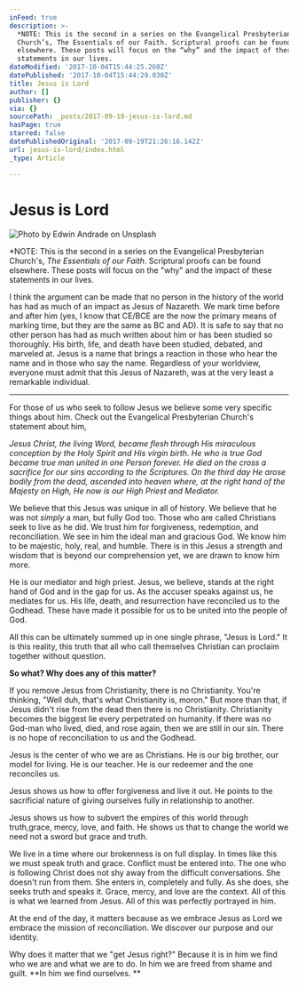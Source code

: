 ```yaml
---
inFeed: true
description: >-
  *NOTE: This is the second in a series on the Evangelical Presbyterian
  Church’s, The Essentials of our Faith. Scriptural proofs can be found
  elsewhere. These posts will focus on the “why” and the impact of these
  statements in our lives.
dateModified: '2017-10-04T15:44:25.260Z'
datePublished: '2017-10-04T15:44:29.030Z'
title: Jesus is Lord
author: []
publisher: {}
via: {}
sourcePath: _posts/2017-09-19-jesus-is-lord.md
hasPage: true
starred: false
datePublishedOriginal: '2017-09-19T21:26:16.142Z'
url: jesus-is-lord/index.html
_type: Article

---
```

# Jesus is Lord
![Photo by Edwin Andrade on Unsplash](https://the-grid-user-content.s3-us-west-2.amazonaws.com/87485267-6ef9-4ab4-a8eb-9cc6e6748ae3.jpg)

\*NOTE: This is the second in a series on the Evangelical Presbyterian Church's, _The Essentials of our Faith_. Scriptural proofs can be found elsewhere. These posts will focus on the "why" and the impact of these statements in our lives.

I think the argument can be made that no person in the history of the world has had as much of an impact as Jesus of Nazareth. We mark time before and after him (yes, I know that CE/BCE are the now the primary means of marking time, but they are the same as BC and AD). It is safe to say that no other person has had as much written about him or has been studied so thoroughly. His birth, life, and death have been studied, debated, and marveled at. Jesus is a name that brings a reaction in those who hear the name and in those who say the name. Regardless of your worldview, everyone must admit that this Jesus of Nazareth, was at the very least a remarkable individual. 

---

For those of us who seek to follow Jesus we believe some very specific things about him. Check out the Evangelical Presbyterian Church's statement about him, 

_Jesus Christ, the living Word, became flesh through His miraculous conception by the Holy Spirit and His virgin birth. He who is true God became true man united in one Person forever. He died on the cross a sacrifice for our sins according to the Scriptures. On the third day He arose bodily from the dead, ascended into heaven where, at the right hand of the Majesty on High, He now is our High Priest and Mediator._

We believe that this Jesus was unique in all of history. We believe that he was not _simply_ a man, but fully God too. Those who are called Christians seek to live as he did. We trust him for forgiveness, redemption, and reconciliation. We see in him the ideal man and gracious God. We know him to be majestic, holy, real, and humble. There is in this Jesus a strength and wisdom that is beyond our comprehension yet, we are drawn to know him more. 

He is our mediator and high priest. Jesus, we believe, stands at the right hand of God and in the gap for us. As the accuser speaks against us, he mediates for us. His life, death, and resurrection have reconciled us to the Godhead. These have made it possible for us to be united into the people of God. 

All this can be ultimately summed up in one single phrase, "Jesus is Lord." It is this reality, this truth that all who call themselves Christian can proclaim together without question. 

**So what? Why does any of this matter?**

If you remove Jesus from Christianity, there is no Christianity. You're thinking, "Well duh, that's what Christianity is, moron." But more than that, if Jesus didn't rise from the dead then there is no Christianity. Christianity becomes the biggest lie every perpetrated on humanity. If there was no God-man who lived, died, and rose again, then we are still in our sin. There is no hope of reconciliation to us and the Godhead. 

Jesus is the center of who we are as Christians. He is our big brother, our model for living. He is our teacher. He is our redeemer and the one reconciles us. 

Jesus shows us how to offer forgiveness and live it out. He points to the sacrificial nature of giving ourselves fully in relationship to another. 

Jesus shows us how to subvert the empires of this world through truth,grace, mercy, love, and faith. He shows us that to change the world we need not a sword but grace and truth. 

We live in a time where our brokenness is on full display. In times like this we must speak truth and grace. Conflict must be entered into. The one who is following Christ does not shy away from the difficult conversations. She doesn't run from them. She enters in, completely and fully. As she does, she seeks truth and speaks it. Grace, mercy, and love are the context. All of this is what we learned from Jesus. All of this was perfectly portrayed in him. 

At the end of the day, it matters because as we embrace Jesus as Lord we embrace the mission of reconciliation. We discover our purpose and our identity. 

Why does it matter that we "get Jesus right?" Because it is in him we find who we are and what we are to do. In him we are freed from shame and guilt. **In him we find ourselves. **